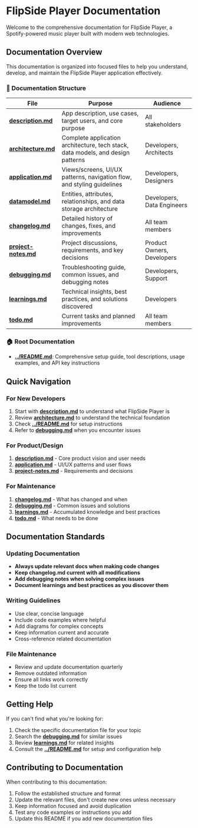 # FlipSide Player Documentation

Welcome to the comprehensive documentation for FlipSide Player, a Spotify-powered music player built with modern web technologies.

## Documentation Overview

This documentation is organized into focused files to help you understand, develop, and maintain the FlipSide Player application effectively.

### 📁 Documentation Structure

| File | Purpose | Audience |
|------|---------|----------|
| **[description.md](./description.md)** | App description, use cases, target users, and core purpose | All stakeholders |
| **[architecture.md](./architecture.md)** | Complete application architecture, tech stack, data models, and design patterns | Developers, Architects |
| **[application.md](./application.md)** | Views/screens, UI/UX patterns, navigation flow, and styling guidelines | Developers, Designers |
| **[datamodel.md](./datamodel.md)** | Entities, attributes, relationships, and data storage architecture | Developers, Data Engineers |
| **[changelog.md](./changelog.md)** | Detailed history of changes, fixes, and improvements | All team members |
| **[project-notes.md](./project-notes.md)** | Project discussions, requirements, and key decisions | Product Owners, Developers |
| **[debugging.md](./debugging.md)** | Troubleshooting guide, common issues, and debugging notes | Developers, Support |
| **[learnings.md](./learnings.md)** | Technical insights, best practices, and solutions discovered | Developers |
| **[todo.md](./todo.md)** | Current tasks and planned improvements | All team members |

### 🏠 Root Documentation

- **[../README.md](../README.md)**: Comprehensive setup guide, tool descriptions, usage examples, and API key instructions

## Quick Navigation

### For New Developers
1. Start with **[description.md](./description.md)** to understand what FlipSide Player is
2. Review **[architecture.md](./architecture.md)** to understand the technical foundation
3. Check **[../README.md](../README.md)** for setup instructions
4. Refer to **[debugging.md](./debugging.md)** when you encounter issues

### For Product/Design
1. **[description.md](./description.md)** - Core product vision and user needs
2. **[application.md](./application.md)** - UI/UX patterns and user flows
3. **[project-notes.md](./project-notes.md)** - Requirements and decisions

### For Maintenance
1. **[changelog.md](./changelog.md)** - What has changed and when
2. **[debugging.md](./debugging.md)** - Common issues and solutions
3. **[learnings.md](./learnings.md)** - Accumulated knowledge and best practices
4. **[todo.md](./todo.md)** - What needs to be done

## Documentation Standards

### Updating Documentation
- **Always update relevant docs when making code changes**
- **Keep changelog.md current with all modifications**
- **Add debugging notes when solving complex issues**
- **Document learnings and best practices as you discover them**

### Writing Guidelines
- Use clear, concise language
- Include code examples where helpful
- Add diagrams for complex concepts
- Keep information current and accurate
- Cross-reference related documentation

### File Maintenance
- Review and update documentation quarterly
- Remove outdated information
- Ensure all links work correctly
- Keep the todo list current

## Getting Help

If you can't find what you're looking for:
1. Check the specific documentation file for your topic
2. Search the **[debugging.md](./debugging.md)** for similar issues
3. Review **[learnings.md](./learnings.md)** for related insights
4. Consult the **[../README.md](../README.md)** for setup and configuration help

## Contributing to Documentation

When contributing to this documentation:
1. Follow the established structure and format
2. Update the relevant files, don't create new ones unless necessary
3. Keep information focused and avoid duplication
4. Test any code examples or instructions you add
5. Update this README if you add new documentation files